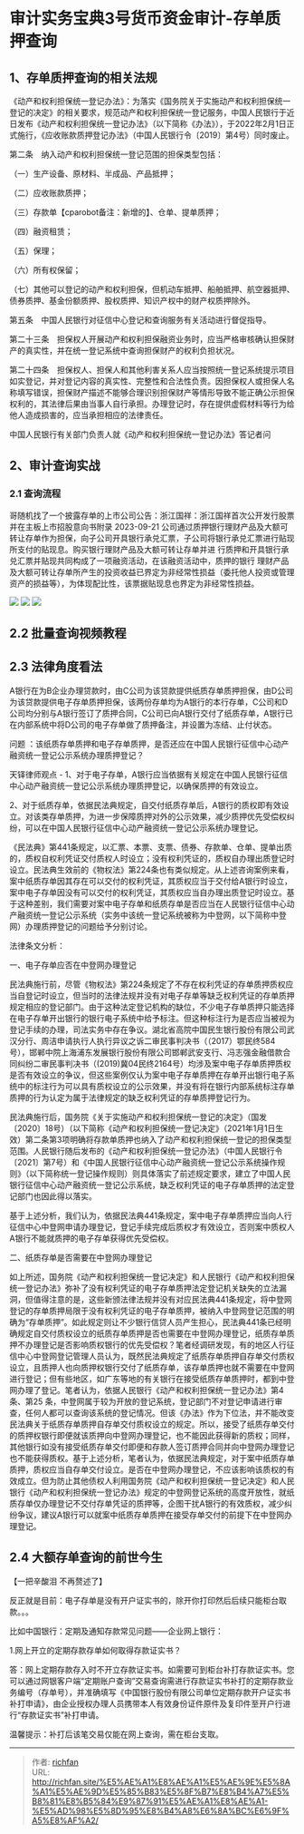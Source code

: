 # 审计实务宝典3号货币资金审计-存单质押查询

## 1、存单质押查询的相关法规
《动产和权利担保统一登记办法》：为落实《国务院关于实施动产和权利担保统一登记的决定》的相关要求，规范动产和权利担保统一登记服务，中国人民银行于近日发布《动产和权利担保统一登记办法》（以下简称《办法》），于2022年2月1日正式施行，《应收账款质押登记办法》（中国人民银行令〔2019〕第4号）同时废止。

第二条　纳入动产和权利担保统一登记范围的担保类型包括：

（一）生产设备、原材料、半成品、产品抵押；

（二）应收账款质押；

（三）存款单【cparobot备注：新增的】、仓单、提单质押；

（四）融资租赁；

（五）保理；

（六）所有权保留；

（七）其他可以登记的动产和权利担保，但机动车抵押、船舶抵押、航空器抵押、债券质押、基金份额质押、股权质押、知识产权中的财产权质押除外。

第五条　中国人民银行对征信中心登记和查询服务有关活动进行督促指导。

第二十三条　担保权人开展动产和权利担保融资业务时，应当严格审核确认担保财产的真实性，并在统一登记系统中查询担保财产的权利负担状况。

第二十四条　担保权人、担保人和其他利害关系人应当按照统一登记系统提示项目如实登记，并对登记内容的真实性、完整性和合法性负责。因担保权人或担保人名称填写错误，担保财产描述不能够合理识别担保财产等情形导致不能正确公示担保权利的，其法律后果由当事人自行承担。办理登记时，存在提供虚假材料等行为给他人造成损害的，应当承担相应的法律责任。

中国人民银行有关部门负责人就《动产和权利担保统一登记办法》答记者问

## 2、审计查询实战
### 2.1 查询流程

哥随机找了一个披露存单的上市公司公告：浙江国祥：浙江国祥首次公开发行股票并在主板上市招股意向书附录 2023-09-21 公司通过质押银行理财产品及大额可转让存单作为担保，向子公司开具银行承兑汇票，子公司将银行承兑汇票进行贴现所支付的贴现息。购买银行理财产品及大额可转让存单并进 行质押和开具银行承兑汇票并贴现共同构成了一项融资活动，在该融资活动中，质押的银行 理财产品及大额可转让存单所产生的投资收益已界定为非经常性损益（委托他人投资或管理 资产的损益等），为体现配比性，该票据贴现息也界定为非经常性损益。


![](https://jsd.cdn.zzko.cn/gh/richffan/img@main/存单质押查询_1.webp)
![](https://jsd.cdn.zzko.cn/gh/richffan/img@main/存单质押查询_2.webp)
![](https://jsd.cdn.zzko.cn/gh/richffan/img@main/存单质押查询_3.webp)


## 2.2 批量查询视频教程

## 2.3 法律角度看法
A银行在为B企业办理贷款时，由C公司为该贷款提供纸质存单质押担保，由D公司为该贷款提供电子存单质押担保，该两份存单均为A银行的本行存单，C公司和D公司均分别与A银行签订了质押合同，C公司已向A银行交付了纸质存单，A银行已在内部系统中将D公司的电子存单做了质押备注，并设置为冻结、止付状态。

问题 ：该纸质存单质押和电子存单质押，是否还应在中国人民银行征信中心动产融资统一登记公示系统办理质押登记？

天铎律师观点 -
1、对于电子存单，A银行应当依据有关规定在中国人民银行征信中心动产融资统一登记公示系统办理质押登记，以确保质押的有效设立。

2、对于纸质存单，依据民法典规定，自交付纸质存单后，A银行的质权即有效设立。对该类存单质押，为进一步保障质押对外的公示效果，减少质押优先受偿权纠纷，可以在中国人民银行征信中心动产融资统一登记公示系统办理登记。

《民法典》第441条规定，以汇票、本票、支票、债券、存款单、仓单、提单出质的，质权自权利凭证交付质权人时设立；没有权利凭证的，质权自办理出质登记时设立。民法典生效前的《物权法》第224条也有类似规定。从上述咨询案例来看，案中纸质存单因其存在可以交付的权利凭证，其质权应当于交付给A银行时设立，案中电子存单因没有可以交付的权利凭证，其质权应当自办理出质登记时设立。基于这种差别，我们需要对案中电子存单和纸质存单是否应当在人民银行征信中心动产融资统一登记公示系统（实务中该统一登记系统被称为中登网，以下简称中登网）办理质押登记的问题给予分别讨论。

法律条文分析：

一、电子存单应否在中登网办理登记

民法典施行前，尽管《物权法》第224条规定了不存在权利凭证的存单质押质权应当自登记时设立，但当时的法律法规并没有对电子存单等缺乏权利凭证的存单质押规定相应的登记部门。由于这种法定登记机构的缺位，不少电子存单质押只能选择在电子存单开出银行的银行电子系统中给予标注。但这种标注行为是否应当被视为登记手续的办理，司法实务中存在争议。湖北省高院中国民生银行股份有限公司武汉分行、周洁申请执行人执行异议之诉二审民事判决书（（2017）鄂民终584号），邯郸中院上海浦东发展银行股份有限公司邯郸武安支行、冯志强金融借款合同纠纷二审民事判决书（(2019)冀04民终2164号）均涉及案中电子存单质押质权是否有效设立的争议，但这些案例仅认为案中电子存单质押在存单开出银行电子系统中的标注行为可以具有质权设立的公示效果，并没有将在银行内部系统标注存单质押的行为认定为属于法律规定的缺乏权利凭证的存单质押登记行为。

民法典施行后，国务院《关于实施动产和权利担保统一登记的决定》（国发〔2020〕18号）（以下简称《动产和权利担保统一登记决定》（2021年1月1日生效）第二条第3项明确将存款单质押也纳入了动产和权利担保统一登记的担保类型范围。人民银行随后发布的《动产和权利担保统一登记办法》（中国人民银行令〔2021〕第7号）和《中国人民银行征信中心动产融资统一登记公示系统操作规则》（以下简称统一登记操作规则）则具体落实了前述规定要求，建立了中国人民银行征信中心动产融资统一登记公示系统，缺乏权利凭证的电子存单质押的法定登记部门也因此得以落实。

基于上述分析，我们认为，依据民法典441条规定，案中电子存单质押应当向人行征信中心中登网申请办理登记，登记手续完成后质权才有效设立，否则案中质权人A银行不能就质押的电子存单获得优先受偿权。

二、纸质存单是否需要在中登网办理登记

如上所述，国务院《动产和权利担保统一登记决定》和人民银行《动产和权利担保统一登记办法》弥补了没有权利凭证的电子存单质押法定登记机关缺失的立法漏洞，但值得注意的是，这些新颁法律法规并没有对应民法典441条规定，将中登网登记的存单质押局限于没有权利凭证的电子存单质押，被纳入中登网登记范围的明确为“存单质押”。如此规定则让不少银行信贷人员产生担心，民法典441条已经明确规定自交付质权设立的纸质存单质押是否也需要在中登网办理登记，纸质存单质押不办理登记是否影响质权银行的优先受偿权？笔者经调研发现，有的地区人行征信中心中登网登记管理人员认为，既然民法典规定了纸质存单质押自存单交付质权设立，且质押人也向质押权银行交付了纸质存单，该存单质押也就不需要在中登网进行登记；但有些地区，如广东等地的有关银行在接受纸质存单质押时，都到中登网办理了登记。笔者认为，依据人民银行《动产和权利担保统一登记办法》第4条、第25 条，中登网属于较为开放的登记系统，登记部门不对登记申请进行审查，任何人都可以查询该系统的登记情况。但该《办法》作为下位法，并不能改变民法典关于纸质存单质押自存单交付质权设立的规定。所以，接受了纸质存单交付的质押权银行即便就该质押向中登网办理登记，也不能因此获得新的质权；同样，其他银行如没有接受纸质存单交付即便和存款人签订质押合同并向中登网办理登记也不能获得质权。基于上述分析，笔者认为，依据民法典规定，对于案中纸质存单质押，质权应当自存单交付设立。是否在中登网办理登记，不应该影响该质权的有效成立。但为防止其他债权人利用国务院《动产和权利担保统一登记决定》和人民银行《动产和权利担保统一登记办法》规定的中登网登记系统的高度开放性，就纸质存单仅办理登记不交付存单凭证的质押等，企图干扰A银行的有效质权，减少纠纷争议，建议A银行可以就案中纸质存单质押在接受存单交付的前提下在中登网办理登记。

## 2.4 大额存单查询的前世今生

【一把辛酸泪 不再赘述了】

反正就是目前：电子存单是没有开户证实书的，除开你打印然后后续只能柜台取款。。。

比如中国银行：定期及通知存款常见问题——企业网上银行：

1.网上开立的定期存款存单如何取得存款证实书？

答：网上定期存款存入时不开立存款证实书。如需要可到柜台补打存款证实书。您可以通过网银客户端“定期账户查询”交易查询需进行存款证实书补打的定期存款业务编号（存单号），并准确填写《中国银行股份有限公司单位定期存款开户证实书补打申请》，由企业授权办理人员携带本人有效身份证件原件及复印件至开户行进行“存款证实书”补打申请。

温馨提示：补打后该笔交易仅能在网上查询，需在柜台支取。

---

> 作者: [richfan](https://richfan.site/)  
> URL: http://richfan.site/%E5%AE%A1%E8%AE%A1%E5%AE%9E%E5%8A%A1%E5%AE%9D%E5%85%B83%E5%8F%B7%E8%B4%A7%E5%B8%81%E8%B5%84%E9%87%91%E5%AE%A1%E8%AE%A1-%E5%AD%98%E5%8D%95%E8%B4%A8%E6%8A%BC%E6%9F%A5%E8%AF%A2/  

